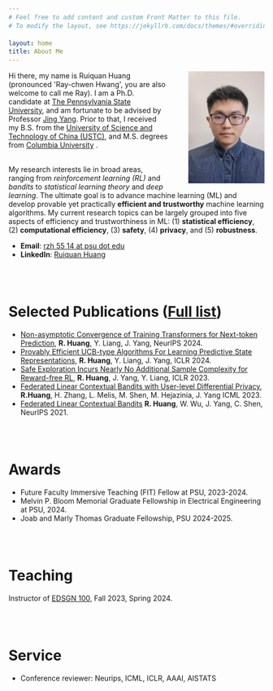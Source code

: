 ```yaml
---
# Feel free to add content and custom Front Matter to this file.
# To modify the layout, see https://jekyllrb.com/docs/themes/#overriding-theme-defaults

layout: home
title: About Me
---
```

<img align="right" src="profile_pic_01.jpg" width="150" height="220" style="margin-left: 40px;">
Hi there, my name is Ruiquan Huang (pronounced 'Ray-chwen Hwang', you are also welcome to call me Ray). I am a Ph.D. candidate at <a href="https://psu.edu" target="_blank">The Pennsylvania State University</a>, and am fortunate to be advised by Professor <a href="https://www.ee.psu.edu/yang/" target="_blank">Jing Yang</a>. Prior to that, I received my B.S. from the <a href="https://en.ustc.edu.cn/" target="_blank"> University of Science and Technology of China (USTC)</a>, and M.S. degrees from <a href="https://www.columbia.edu/" target="_blank"> Columbia University</a> .

<br>
<br>

My research interests lie in broad areas, ranging from *reinforcement learning (RL)* and *bandits* to *statistical learning theory* and *deep learning*. The ultimate goal is to advance machine learning (ML) and develop provable yet practically **efficient and trustworthy** machine learning algorithms. My current research topics can be largely grouped into five aspects of efficiency and trustworthiness in ML: (1) **statistical efficiency**, (2) **computational efficiency**, (3) **safety**, (4) **privacy**, and (5) **robustness**.


- **Email**: <a href="mailto:rzh5514@psu.edu" target="_blank">rzh 55 14 at psu dot edu</a>
- **LinkedIn**: [Ruiquan Huang](https://www.linkedin.com/in/ruiquan-huang-369543185/)

<br>
<br>

# Selected Publications ([Full list](https://scholar.google.com/citations?user=0eo3JGgAAAAJ&hl=en))
- [Non-asymptotic Convergence of Training Transformers for Next-token Prediction](http://arxiv.org/abs/2409.17335), **R. Huang**, Y. Liang, J. Yang, NeurIPS 2024.
- [Provably Efficient UCB-type Algorithms For Learning Predictive State Representations](https://arxiv.org/abs/2307.00405), **R. Huang**, Y. Liang, J. Yang, ICLR 2024.
- [Safe Exploration Incurs Nearly No Additional Sample Complexity for Reward-free RL](https://arxiv.org/abs/2206.14057), **R. Huang**, J. Yang, Y. Liang, ICLR 2023.
- [Federated Linear Contextual Bandits with User-level Differential Privacy](https://proceedings.mlr.press/v202/huang23q.html), **R.Huang**, H. Zhang, L. Melis, M. Shen, M. Hejazinia, J. Yang ICML 2023.
- [Federated Linear Contextual Bandits](https://proceedings.neurips.cc/paper_files/paper/2021/hash/e347c51419ffb23ca3fd5050202f9c3d-Abstract.html)
**R. Huang**, W. Wu, J. Yang, C. Shen, NeurIPS 2021.

<br>
<br>

# Awards
- Future Faculty Immersive Teaching (FIT) Fellow at PSU, 2023-2024.
- Melvin P. Bloom Memorial Graduate Fellowship in Electrical Engineering at PSU, 2024.
- Joab and Marly Thomas Graduate Fellowship, PSU 2024-2025.

<br>
<br>

# Teaching
Instructor of [EDSGN 100](https://sites.psu.edu/engineeringdesign100/), Fall 2023, Spring 2024.

<br>
<br>

# Service
- Conference reviewer: Neurips, ICML, ICLR, AAAI, AISTATS



